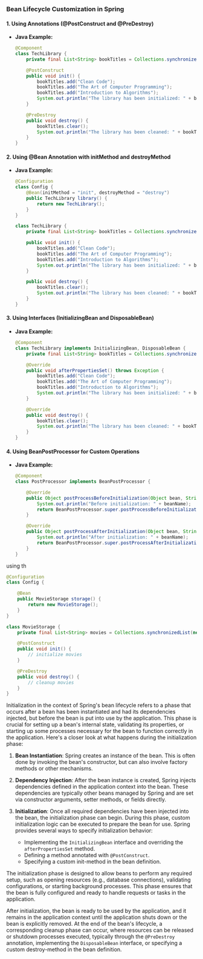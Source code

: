 ### Bean Lifecycle Customization in Spring

#### **1. Using Annotations (@PostConstruct and @PreDestroy)**

- **Java Example:**

    ```java
    @Component
    class TechLibrary {
        private final List<String> bookTitles = Collections.synchronizedList(new ArrayList<>());
    
        @PostConstruct
        public void init() {
            bookTitles.add("Clean Code");
            bookTitles.add("The Art of Computer Programming");
            bookTitles.add("Introduction to Algorithms");
            System.out.println("The library has been initialized: " + bookTitles);
        }
    
        @PreDestroy
        public void destroy() {
            bookTitles.clear();
            System.out.println("The library has been cleaned: " + bookTitles);
        }
    }
    ```

#### **2. Using @Bean Annotation with initMethod and destroyMethod**

- **Java Example:**

    ```java
    @Configuration
    class Config {
        @Bean(initMethod = "init", destroyMethod = "destroy")
        public TechLibrary library() {
            return new TechLibrary();
        }
    }
    
    class TechLibrary {
        private final List<String> bookTitles = Collections.synchronizedList(new ArrayList<>());
    
        public void init() {
            bookTitles.add("Clean Code");
            bookTitles.add("The Art of Computer Programming");
            bookTitles.add("Introduction to Algorithms");
            System.out.println("The library has been initialized: " + bookTitles);
        }
    
        public void destroy() {
            bookTitles.clear();
            System.out.println("The library has been cleaned: " + bookTitles);
        }
    }
    ```

#### **3. Using Interfaces (InitializingBean and DisposableBean)**

- **Java Example:**

    ```java
    @Component
    class TechLibrary implements InitializingBean, DisposableBean {
        private final List<String> bookTitles = Collections.synchronizedList(new ArrayList<>());
    
        @Override
        public void afterPropertiesSet() throws Exception {
            bookTitles.add("Clean Code");
            bookTitles.add("The Art of Computer Programming");
            bookTitles.add("Introduction to Algorithms");
            System.out.println("The library has been initialized: " + bookTitles);
        }
    
        @Override
        public void destroy() {
            bookTitles.clear();
            System.out.println("The library has been cleaned: " + bookTitles);
        }
    }
    ```

#### **4. Using BeanPostProcessor for Custom Operations**

- **Java Example:**

    ```java
    @Component
    class PostProcessor implements BeanPostProcessor {
    
        @Override
        public Object postProcessBeforeInitialization(Object bean, String beanName) throws BeansException {
            System.out.println("Before initialization: " + beanName);
            return BeanPostProcessor.super.postProcessBeforeInitialization(bean, beanName);
        }
    
        @Override
        public Object postProcessAfterInitialization(Object bean, String beanName) throws BeansException {
            System.out.println("After initialization: " + beanName);
            return BeanPostProcessor.super.postProcessAfterInitialization(bean, beanName);
        }
    }
    ```

using th
```java
@Configuration
class Config {

    @Bean
    public MovieStorage storage() {
        return new MovieStorage();
    }
}

class MovieStorage {
    private final List<String> movies = Collections.synchronizedList(new ArrayList<>());

    @PostConstruct
    public void init() {
        // initialize movies
    }

    @PreDestroy
    public void destroy() {
        // cleanup movies
    }
}
```


Initialization in the context of Spring's bean lifecycle refers to a phase that occurs after a bean has been instantiated and had its dependencies injected, but before the bean is put into use by the application. This phase is crucial for setting up a bean's internal state, validating its properties, or starting up some processes necessary for the bean to function correctly in the application. Here's a closer look at what happens during the initialization phase:

1. **Bean Instantiation**: Spring creates an instance of the bean. This is often done by invoking the bean's constructor, but can also involve factory methods or other mechanisms.

2. **Dependency Injection**: After the bean instance is created, Spring injects dependencies defined in the application context into the bean. These dependencies are typically other beans managed by Spring and are set via constructor arguments, setter methods, or fields directly.

3. **Initialization**: Once all required dependencies have been injected into the bean, the initialization phase can begin. During this phase, custom initialization logic can be executed to prepare the bean for use. Spring provides several ways to specify initialization behavior:
   - Implementing the `InitializingBean` interface and overriding the `afterPropertiesSet` method.
   - Defining a method annotated with `@PostConstruct`.
   - Specifying a custom init-method in the bean definition.

The initialization phase is designed to allow beans to perform any required setup, such as opening resources (e.g., database connections), validating configurations, or starting background processes. This phase ensures that the bean is fully configured and ready to handle requests or tasks in the application.

After initialization, the bean is ready to be used by the application, and it remains in the application context until the application shuts down or the bean is explicitly removed. At the end of the bean's lifecycle, a corresponding cleanup phase can occur, where resources can be released or shutdown processes executed, typically through the `@PreDestroy` annotation, implementing the `DisposableBean` interface, or specifying a custom destroy-method in the bean definition.